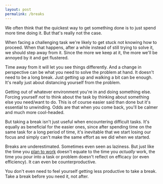 ```yaml
---
layout: post
permalink: /breaks
---
```

We often think that the quickest way to get something done is to just spend more time doing it. But that's really not the case.

When facing a challenging task we're likely to get stuck not knowing how to proceed. When that happens, after a while instead of still trying to solve it, we should step away from it. Since the more we keep at it, the more we'll be annoyed by it and get flustered.

Time away from it will let you see things differently. And a change in perspective can be what you need to solve the problem at hand.
It doesn't need to be a long break. Just getting up and walking a bit can be enough.
It's really just about distancing yourself from the problem.

Getting out of whatever environment you're in and doing something else. Forcing yourself *not* to think about the task by thinking about something else you need/want to do. This is of course easier said than done but it's essential to unwinding.
Odds are that when you come back, you'll be calmer and much more cool-headed.

But taking a break isn't just useful when encountering difficult tasks.
It's equally as beneficial for the easier ones, since after spending time on the same task for a long period of time, it's inevitable that we start losing our focus and simply can't make the same effort as we did when we started.

Breaks are underestimated. Sometimes even seen as laziness.
But just like the time you [plan to work](https://manuellamas.github.io/overplanning) doesn't equate to the time you *actually* work, the time you pour into a task or problem doesn't reflect on efficacy (or even efficiency). It can even be counterproductive.

You don't even need to feel yourself getting less productive to take a break.
Take a break before you need it, not after.